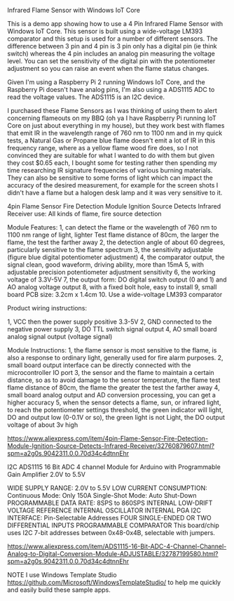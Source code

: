 ﻿Infrared Flame Sensor
with Windows IoT Core

This is a demo app showing how to use a 4 Pin Infrared Flame Sensor with Windows IoT Core.  This sensor is built using a wide-voltage LM393 comparator and this setup is used for a number of different sensors.  The difference between 3 pin and 4 pin is 3 pin only has a digital pin (ie think switch) whereas the 4 pin includes an analog pin measuring the voltage level.  You can set the sensitivity of the digital pin with the potentiometer adjustment so you can raise an event when the flame status changes. 

Given I'm using a Raspberry Pi 2 running Windows IoT Core, and the Raspberry Pi doesn't have analog pins, I'm also using a ADS1115 ADC to read the voltage values.  The ADS1115 is an I2C device.

I purchased these Flame Sensors as I was thinking of using them to alert concerning flameouts on my BBQ (oh ya I have Raspberry Pi running IoT Core on just about everything in my house), but they work best with flames that emit IR in the wavelength range of 760 nm to 1100 nm and in my quick tests, a Natural Gas or Propane blue flame doesn't emit a lot of IR in this frequency range, where as a yellow flame wood fire does, so I not convinced they are suitable for what I wanted to do with them but given they cost $0.65 each, I bought some for testing rather then spending my time researching IR signature frequencies of various burning materials.  They can also be sensitive to some forms of light which can impact the accuracy of the desired measurement, for example for the screen shots I didn't have a flame but a halogen desk lamp and it was very sensitive to it.

4pin Flame Sensor Fire Detection Module Ignition Source Detects Infrared Receiver
use:
All kinds of flame, fire source detection

Module Features:
1, can detect the flame or the wavelength of 760 nm to 1100 nm range of light, lighter
Test flame distance of 80cm, the larger the flame, the test the farther away
2, the detection angle of about 60 degrees, particularly sensitive to the flame spectrum
3, the sensitivity adjustable (figure blue digital potentiometer adjustment)
4, the comparator output, the signal clean, good waveform, driving ability, more than 15mA
5, with adjustable precision potentiometer adjustment sensitivity
6, the working voltage of 3.3V-5V
7, the output form: DO digital switch output (0 and 1) and AO analog voltage output
8, with a fixed bolt hole, easy to install
9, small board PCB size: 3.2cm x 1.4cm
10. Use a wide-voltage LM393 comparator

Product wiring instructions:

1, VCC then the power supply positive 3.3-5V
2, GND connected to the negative power supply
3, DO TTL switch signal output
4, AO small board analog signal output (voltage signal)

Module Instructions:
1, the flame sensor is most sensitive to the flame, is also a response to ordinary light, generally used for fire alarm purposes.
2, small board output interface can be directly connected with the microcontroller IO port
3, the sensor and the flame to maintain a certain distance, so as to avoid damage to the sensor temperature, the flame test flame distance of 80cm, the flame the greater the test the farther away
4, small board analog output and AD conversion processing, you can get a higher accuracy
5, when the sensor detects a flame, sun, or infrared light, to reach the potentiometer settings threshold, the green indicator will light, DO and output low (0-0.1V or so), the green light is not Light, the DO output voltage of about 3v high

https://www.aliexpress.com/item/4pin-Flame-Sensor-Fire-Detection-Module-Ignition-Source-Detects-Infrared-Receiver/32760879607.html?spm=a2g0s.9042311.0.0.70d34c4dtnnEhr

I2C ADS1115 16 Bit ADC 4 channel Module for Arduino with Programmable Gain Amplifier 2.0V to 5.5V 

WIDE SUPPLY RANGE: 2.0V to 5.5V
LOW CURRENT CONSUMPTION: Continuous Mode: Only 150A Single-Shot Mode: Auto Shut-Down
PROGRAMMABLE DATA RATE: 8SPS to 860SPS
INTERNAL LOW-DRIFT VOLTAGE REFERENCE
INTERNAL OSCILLATOR
INTERNAL PGA
I2C INTERFACE: Pin-Selectable Addresses
FOUR SINGLE-ENDED OR TWO DIFFERENTIAL INPUTS
PROGRAMMABLE COMPARATOR
This board/chip uses I2C 7-bit addresses between 0x48-0x4B, selectable with jumpers.

https://www.aliexpress.com/item/ADS1115-16-Bit-ADC-4-Channel-Channel-Analog-to-Digital-Conversion-Module-ADJUSTABLE/32787199580.html?spm=a2g0s.9042311.0.0.70d34c4dtnnEhr

NOTE I use Windows Template Studio https://github.com/Microsoft/WindowsTemplateStudio/ to help me quickly and easily build these sample apps. 





